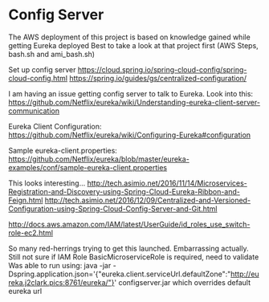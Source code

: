 # Config Server

The AWS deployment of this project is based on knowledge gained while getting Eureka deployed
Best to take a look at that project first (AWS Steps, bash.sh and ami_bash.sh) 

Set up config server
https://cloud.spring.io/spring-cloud-config/spring-cloud-config.html
https://spring.io/guides/gs/centralized-configuration/


I am having an issue getting config server to talk to Eureka.
Look into this: https://github.com/Netflix/eureka/wiki/Understanding-eureka-client-server-communication

Eureka Client Configuration:
https://github.com/Netflix/eureka/wiki/Configuring-Eureka#configuration

Sample eureka-client.properties: https://github.com/Netflix/eureka/blob/master/eureka-examples/conf/sample-eureka-client.properties

This looks interesting...
http://tech.asimio.net/2016/11/14/Microservices-Registration-and-Discovery-using-Spring-Cloud-Eureka-Ribbon-and-Feign.html
http://tech.asimio.net/2016/12/09/Centralized-and-Versioned-Configuration-using-Spring-Cloud-Config-Server-and-Git.html

http://docs.aws.amazon.com/IAM/latest/UserGuide/id_roles_use_switch-role-ec2.html



So many red-herrings trying to get this launched. Embarrassing actually.
Still not sure if IAM Role BasicMicroserviceRole is required, need to validate
Was able to run using:
java -jar -Dspring.application.json='{"eureka.client.serviceUrl.defaultZone":"http://eureka.j2clark.pics:8761/eureka/"}' configserver.jar
which overrides default eureka url